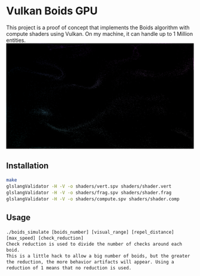 # Vulkan Boids GPU

This project is a proof of concept that implements the Boids algorithm with compute shaders using Vulkan.
On my machine, it can handle up to 1 Million entities.
![Screenshot](/screenshots/10000.png)


## Installation


```bash
make
glslangValidator -H -V -o shaders/vert.spv shaders/shader.vert
glslangValidator -H -V -o shaders/frag.spv shaders/shader.frag
glslangValidator -H -V -o shaders/compute.spv shaders/shader.comp
```

## Usage

```
./boids_simulate [boids_number] [visual_range] [repel_distance] [max_speed] [check_reduction]
Check reduction is used to divide the number of checks around each boid.
This is a little hack to allow a big number of boids, but the greater the reduction, the more behavior artifacts will appear. Using a reduction of 1 means that no reduction is used.
```
